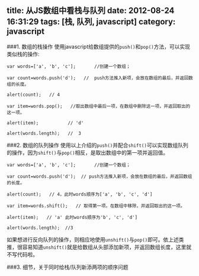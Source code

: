 title: 从JS数组中看栈与队列
date: 2012-08-24 16:31:29
tags: [栈, 队列, javascript]
category: javascript
---

###1. 数组的栈操作
使用javascript给数组提供的```push()```和```pop()```方法，可以实现类似栈的操作:

    var words=['a', 'b', 'c'];       //创建一个数组；

    var count=words.push('d');   //  push方法推入新项，会放在数组的最后，并返回数组的长度。

    alert(count);   // 4

    var item=words.pop();   //取出数组中最后一项，在数组中删除这一项，并返回取出的这一项。

    alert(item);           // 'd'

    alert(words.length);   //  3


###2. 数组的队列操作
使用以上介绍的```push()```并配合```shift()```可以实现数组队列的操作，因为```shift()```与```pop()```相反，是取出数组中的第一项并返回值。

    var words=['a', 'b', 'c'];       //创建一个数组；

    var count=words.push('d');  // push方法推入新项，会放在数组的最后，并返回数组的长度。

    alert(count);   // 4，此时words顺序为['a', 'b', 'c', 'd']

    var item=words.shift();   // 取得第一项，在数组中移除，并返回取出的这一项。

    alert(item);   // 'a' 此时words顺序为'b', 'c', 'd']

    alert(words.length);  //3

如果想进行反向队列的操作，则相应地使用```unshift()```与```pop()```即可。依上述类推，很容易知道```unshift()```就是给数组从头部添加新项，并返回数组长度，这里就不写代码啦。

    

###3. 细节，关于同时给栈/队列新添两项的顺序问题

    